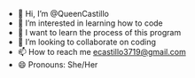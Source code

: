 - 👋 Hi, I’m @QueenCastillo
- 👀 I’m interested in learning how to code
- 🌱 I want to learn the process of this program 
- 💞️ I’m looking to collaborate on coding
- 📫 How to reach me ecastillo3719@gmail.com
- 😄 Pronouns: She/Her


<!---
QueenCastillo/QueenCastillo is a ✨ special ✨ repository because its `README.md` (this file) appears on your GitHub profile.
You can click the Preview link to take a look at your changes.
--->
